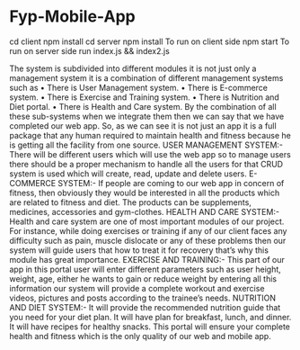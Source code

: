 # Fyp-Mobile-App
cd client
npm install
cd server
npm install
To run on client side
npm start
To run on server side
run index.js  && index2.js

The system is subdivided into different modules it is not just only a management system it is a combination of different management systems such as
• There is User Management system.
• There is E-commerce system.
• There is Exercise and Training system.
• There is Nutrition and Diet portal.
• There is Health and Care system.
By the combination of all these sub-systems when we integrate them then we can say that we have completed our web app. So, as we can see it is not just an app it is a full package that any human required to maintain health and fitness because he is getting all the facility from one source.
USER MANAGEMENT SYSTEM:-
There will be different users which will use the web app so to manage users there should be a proper mechanism to handle all the users for that CRUD system is used which will create, read, update and delete users.
E-COMMERCE SYSTEM:-
If people are coming to our web app in concern of fitness, then obviously they would be interested in all the products which are related to fitness and diet. The products can be supplements, medicines, accessories and gym-clothes.
HEALTH AND CARE SYSTEM:-
Health and care system are one of most important modules of our project. For instance, while doing exercises or training if any of our client faces any difficulty such as pain, muscle dislocate or any of these problems then our system will guide users that how to treat it for recovery that’s why this module has great importance.
EXERCISE AND TRAINING:-
This part of our app in this portal user will enter different parameters such as user height, weight, age, either he wants to gain or reduce weight by entering all this information our system will provide a complete workout and exercise videos, pictures and posts according to the trainee’s needs.
NUTRITION AND DIET SYSTEM:-
It will provide the recommended nutrition guide that you need for your diet plan. It will have plan for breakfast, lunch, and dinner. It will have recipes for healthy snacks. This portal will ensure your complete health and fitness which is the only quality of our web and mobile app.
